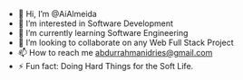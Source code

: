- 👋 Hi, I’m @AiAlmeida
- 👀 I’m interested in Software Development
- 🌱 I’m currently learning Software Engineering
- 💞️ I’m looking to collaborate on any Web Full Stack Project
- 📫 How to reach me abdurrahmanidries@gmail.com
- ⚡ Fun fact: Doing Hard Things for the Soft Life.

<!---
AiAlmeida/AiAlmeida is a ✨ special ✨ repository because its `README.md` (this file) appears on your GitHub profile.
You can click the Preview link to take a look at your changes.
--->
